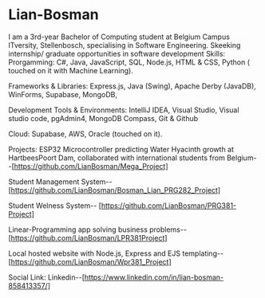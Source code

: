# Lian-Bosman

I am a 3rd-year Bachelor of Computing student at Belgium Campus ITversity, Stellenbosch, specialising in Software Engineering.
Skeeking internship/ graduate opportunities in software development
Skills:
Prorgamming: C#, Java, JavaScript, SQL, Node.js, HTML & CSS, Python ( touched on it with Machine Learning).

Frameworks & Libraries:
Express.js, Java (Swing), Apache Derby (JavaDB), WinForms, Supabase, MongoDB, 

Development Tools & Environments:
IntelliJ IDEA, Visual Studio, Visual studio code, pgAdmin4, MongoDB Compass, Git & Github

Cloud:
Supabase, AWS, Oracle (touched on it).

Projects: 
ESP32 Microcontroller predicting Water Hyacinth growth at HartbeesPoort Dam, collaborated with international students from Belgium--[https://github.com/LianBosman/Mega_Project]

Student Management System--[https://github.com/LianBosman/Bosman_Lian_PRG282_Project]

Student Welness System-- [https://github.com/LianBosman/PRG381-Project]

Linear-Programming app solving business problems-- [https://github.com/LianBosman/LPR381Project]

Local hosted website with Node.js, Express and EJS templating--[https://github.com/LianBosman/Wpr381_Project]



Social Link:
Linkedin--[https://www.linkedin.com/in/lian-bosman-858413357/] 






